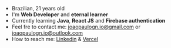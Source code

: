 - Brazilian, 21 years old
- I'm **Web Developer** and **eternal learner**
- Currently learning **Java**, **React JS** and **Firebase authentication**
- Feel fre to contact me:  joaopaulogn.io@gmail.com or joaopaulogn.io@outlook.com
- How to reach me:  [Linkedin](https://www.linkedin.com/in/joaopaulo-gn/) & [Vercel](https://vercel.com/joaopaulogndev)
